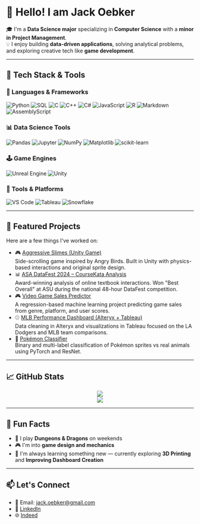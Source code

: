 # 👋 Hello! I am Jack Oebker

🎓 I'm a **Data Science major** specializing in **Computer Science** with a **minor in Project Management**.  
💡 I enjoy building **data-driven applications**, solving analytical problems, and exploring creative tech like **game development**.

---

## 🧰 Tech Stack & Tools
### 🧠 Languages & Frameworks
![Python](https://img.shields.io/badge/Python-3776AB?style=for-the-badge&logo=python&logoColor=white)
![SQL](https://img.shields.io/badge/SQL-003B57?style=for-the-badge&logo=mysql&logoColor=white)
![C](https://img.shields.io/badge/C-00599C?style=for-the-badge&logo=c&logoColor=white)
![C++](https://img.shields.io/badge/C++-00599C?style=for-the-badge&logo=c%2B%2B&logoColor=white)
![C#](https://img.shields.io/badge/C%23-239120?style=for-the-badge&logo=csharp&logoColor=white)
![JavaScript](https://img.shields.io/badge/JavaScript-F7DF1E?style=for-the-badge&logo=javascript&logoColor=black)
![R](https://img.shields.io/badge/R-276DC3?style=for-the-badge&logo=r&logoColor=white)
![Markdown](https://img.shields.io/badge/Markdown-000000?style=for-the-badge&logo=markdown&logoColor=white)
![AssemblyScript](https://img.shields.io/badge/AssemblyScript-007AAC?style=for-the-badge&logo=assemblyscript&logoColor=white)

### 📊 Data Science Tools
![Pandas](https://img.shields.io/badge/Pandas-150458?style=for-the-badge&logo=pandas&logoColor=white)
![Jupyter](https://img.shields.io/badge/Jupyter-F37626?style=for-the-badge&logo=jupyter&logoColor=white)
![NumPy](https://img.shields.io/badge/NumPy-013243?style=for-the-badge&logo=numpy&logoColor=white)
![Matplotlib](https://img.shields.io/badge/Matplotlib-11557c?style=for-the-badge&logo=matplotlib&logoColor=white)
![scikit-learn](https://img.shields.io/badge/scikit--learn-F7931E?style=for-the-badge&logo=scikitlearn&logoColor=white)

### 🕹️ Game Engines
![Unreal Engine](https://img.shields.io/badge/Unreal%20Engine-313131?style=for-the-badge&logo=unrealengine&logoColor=white)
![Unity](https://img.shields.io/badge/Unity-000000?style=for-the-badge&logo=unity&logoColor=white)

### 🧰 Tools & Platforms
![VS Code](https://img.shields.io/badge/VS%20Code-007ACC?style=for-the-badge&logo=visual-studio-code&logoColor=white)
![Tableau](https://img.shields.io/badge/Tableau-0176D3?style=for-the-badge&logo=tableau&logoColor=white)
![Snowflake](https://img.shields.io/badge/Snowflake-29B5E8?style=for-the-badge&logo=snowflake&logoColor=white)

---

## 📂 Featured Projects

Here are a few things I've worked on:
- 🎮 [Aggressive Slimes (Unity Game)](https://github.com/joebker1/aggressive-slimes-demo)  
            Side-scrolling game inspired by Angry Birds. Built in Unity with physics-based interactions and original sprite design.
- 📊 [ASA DataFest 2024 – CourseKata Analysis](https://github.com/joebker1/coursekata-datafest-2024)  
            Award-winning analysis of online textbook interactions. Won "Best Overall" at ASU during the national 48-hour DataFest competition.
- 🎮 [Video Game Sales Predictor](https://github.com/joebker1/Predicting-Video-Game-Sales-with-Machine-Learning)  
            A regression-based machine learning project predicting game sales from genre, platform, and user scores.
- ⚾ [MLB Performance Dashboard (Alteryx + Tableau)](https://github.com/joebker1/mlb-alteryx-tableau-project)  
            Data cleaning in Alteryx and visualizations in Tableau focused on the LA Dodgers and MLB team comparisons.
- 🧪 [Pokémon Classifier](https://github.com/joebker1/pokemon-classifier-project)  
            Binary and multi-label classification of Pokémon sprites vs real animals using PyTorch and ResNet.

---

## 📈 GitHub Stats

<p align="center">
  <img src="https://github-readme-stats.vercel.app/api?username=joebker1&show_icons=true&theme=default&count_private=true" />
  <br />
  <img src="https://github-readme-streak-stats.herokuapp.com/?user=joebker1&theme=default" />
</p>

---

## 🧠 Fun Facts

- 🧙 I play **Dungeons & Dragons** on weekends
- 🎮 I'm into **game design and mechanics**
- 🌱 I'm always learning something new — currently exploring **3D Printing** and **Improving Dashboard Creation**

---

## 📫 Let's Connect

- 📧 Email: jack.oebker@gmail.com
- 💼 [LinkedIn](https://www.linkedin.com/in/jackoebker/)
- 🌐 [Indeed](https://profile.indeed.com/?hl=en_US&co=US&from=gnav-jobseeker-profile--profile-one-frontend)
